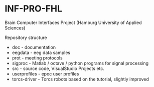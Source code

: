 INF-PRO-FHL
===========

Brain Computer Interfaces Project (Hamburg University of Applied Sciences)

Repository structure

* doc - documentation
* eegdata - eeg data samples
* prot - meeting protocols
* sigproc - Matlab / octave / python programs for signal processing
* src - source code, VisualStudio Projects etc.
* userprofiles - epoc user profiles
* torcs-driver - Torcs robots based on the tutorial, slightly improved